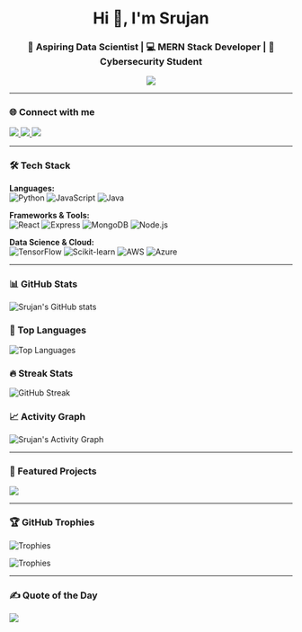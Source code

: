 <!-- Header with Typing Banner -->
<h1 align="center">Hi 👋, I'm Srujan</h1>
<h3 align="center">🚀 Aspiring Data Scientist | 💻 MERN Stack Developer | 🔐 Cybersecurity Student</h3>

<p align="center">
  <img src="https://readme-typing-svg.herokuapp.com?size=22&duration=4000&color=00C9A7&center=true&vCenter=true&lines=Data+Science+Enthusiast;Full+Stack+Web+Developer;;Always+Learning+New+Things" />
</p>

---

### 🌐 Connect with me  
<p align="left">
  <a href="https://www.linkedin.com/in/srujan-h-m-a51940321" target="_blank">
    <img src="https://img.shields.io/badge/-LinkedIn-blue?style=for-the-badge&logo=linkedin" />
  </a>
  <a href="mailto:srujanhm135@gmail.com" target="_blank">
    <img src="https://img.shields.io/badge/-Gmail-red?style=for-the-badge&logo=gmail&logoColor=white" />
  </a>
  <a href="https://instagram.com/srujankulal_18" target="_blank">
    <img src="https://img.shields.io/badge/-Instagram-E4405F?style=for-the-badge&logo=instagram&logoColor=white" />
  </a>
</p>


---

### 🛠️ Tech Stack  
**Languages:**  
![Python](https://img.shields.io/badge/-Python-3776AB?logo=python&logoColor=white&style=for-the-badge) 
![JavaScript](https://img.shields.io/badge/-JavaScript-F7DF1E?logo=javascript&logoColor=black&style=for-the-badge) 
![Java](https://img.shields.io/badge/-Java-007396?logo=java&logoColor=white&style=for-the-badge)  

**Frameworks & Tools:**  
![React](https://img.shields.io/badge/-React-61DAFB?logo=react&logoColor=black&style=for-the-badge) 
![Express](https://img.shields.io/badge/-Express-000000?logo=express&logoColor=white&style=for-the-badge) 
![MongoDB](https://img.shields.io/badge/-MongoDB-47A248?logo=mongodb&logoColor=white&style=for-the-badge) 
![Node.js](https://img.shields.io/badge/-Node.js-339933?logo=node.js&logoColor=white&style=for-the-badge)  

**Data Science & Cloud:**  
![TensorFlow](https://img.shields.io/badge/-TensorFlow-FF6F00?logo=tensorflow&logoColor=white&style=for-the-badge) 
![Scikit-learn](https://img.shields.io/badge/-Scikit--learn-F7931E?logo=scikit-learn&logoColor=white&style=for-the-badge) 
![AWS](https://img.shields.io/badge/-AWS-232F3E?logo=amazon-aws&logoColor=white&style=for-the-badge) 
![Azure](https://img.shields.io/badge/-Azure-0078D4?logo=microsoft-azure&logoColor=white&style=for-the-badge)  

---

### 📊 GitHub Stats  
![Srujan's GitHub stats](https://github-readme-stats.vercel.app/api?username=srujan253&theme=dark&show_icons=true&count_private=true&include_all_commits=true)  

### 📌 Top Languages  
![Top Languages](https://github-readme-stats.vercel.app/api/top-langs/?username=Srujan253&theme=dark&layout=compact&hide=html)  

### 🔥 Streak Stats  
![GitHub Streak](https://github-readme-streak-stats.herokuapp.com?user=Srujan253&theme=dark&date_format=j%20M%5B%20Y%5D)

<!-- Backup if above link fails -->

### 📈 Activity Graph  
![Srujan's Activity Graph](https://github-readme-activity-graph.vercel.app/graph?username=Srujan253&theme=react-dark&hide_border=false&area=true)  

---

### 🚀 Featured Projects  
<p align="left">
<a href="https://github.com/Srujan253/gupshup">
  <img src="https://github-readme-stats.vercel.app/api/pin/?username=Srujan253&repo=gupshup&theme=dark" />
</a>
<!-- <a href="https://github.com/Srujan253/your-datascience-project">
  <img src="https://github-readme-stats.vercel.app/api/pin/?username=Srujan253&repo=your-datascience-project&theme=dark" />
</a> -->
</p>

---

### 🏆 GitHub Trophies
![Trophies](https://github-profile-trophy.vercel.app/?username=Srujan253&theme=onedark)

<!-- Backup with default theme -->
![Trophies](https://github-profile-trophy.vercel.app/?username=Srujan253)


---

### ✍️ Quote of the Day  
![](https://quotes-github-readme.vercel.app/api?type=horizontal&theme=radical)  
